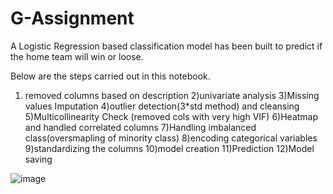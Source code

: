 # G-Assignment

A Logistic Regression based classification model has been built to predict if the home team will win or loose.

Below are the steps carried out in this notebook.

1) removed columns based on description
2)univariate analysis
3)Missing values Imputation
4)outlier detection(3*std method) and cleansing
5)Multicollinearity Check (removed cols with very high VIF)
6)Heatmap and handled correlated columns
7)Handling imbalanced class(oversmapling of minority class)
8)encoding categorical variables
9)standardizing the columns
10)model creation
11)Prediction
12)Model saving


![image](https://user-images.githubusercontent.com/71115410/206890879-8a93ce31-438f-49c6-bdde-11274db62625.png)
